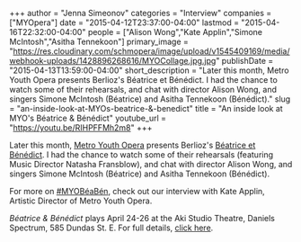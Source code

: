 +++
author = "Jenna Simeonov"
categories = "Interview"
companies = ["MYOpera"]
date = "2015-04-12T23:37:00-04:00"
lastmod = "2015-04-16T22:32:00-04:00"
people = ["Alison Wong","Kate Applin","Simone McIntosh","Asitha Tennekoon"]
primary_image = "https://res.cloudinary.com/schmopera/image/upload/v1545409169/media/webhook-uploads/1428896268616/MYOCollage.jpg.jpg"
publishDate = "2015-04-13T13:59:00-04:00"
short_description = "Later this month, Metro Youth Opera presents Berlioz&#039;s Béatrice et Bénédict. I had the chance to watch some of their rehearsals, and chat with director Alison Wong, and singers Simone McIntosh (Béatrice) and Asitha Tennekoon (Bénédict)."
slug = "an-inside-look-at-MYOs-beatrice-&-benedict"
title = "An inside look at MYO&#039;s Béatrice &amp; Bénédict"
youtube_url = "https://youtu.be/RIHPFFMh2m8"
+++

Later this month, [Metro Youth Opera](http://www.metroyouthopera.ca/) presents Berlioz's [Béatrice et Bénédict](http://www.metroyouthopera.ca/201415-season/). I had the chance to watch some of their rehearsals (featuring Music Director Natasha Fransblow), and chat with director Alison Wong, and singers Simone McIntosh (Béatrice) and Asitha Tennekoon (Bénédict).

For more on [#MYOBéaBén](https://twitter.com/hashtag/MYOB%C3%A9aB%C3%A9n?src=hash), check out our interview with Kate Applin, Artistic Director of Metro Youth Opera.

*Béatrice & Bénédict* plays April 24-26 at the Aki Studio Theatre, Daniels Spectrum, 585 Dundas St. E. For full details, [click here](http://www.metroyouthopera.ca/201415-season/).

